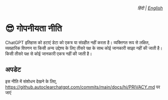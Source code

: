 <div align="right">
    <h6>
        <picture>
            <source type="image/svg+xml" media="(prefers-color-scheme: dark)" srcset="https://media.autoclearchatgpt.com/images/icons/earth/white/icon32.svg?latest">
            <img height=14 src="https://media.autoclearchatgpt.com/images/icons/earth/black/icon32.svg?latest">
        </picture>
        &nbsp;हिंदी |
        <a href="../PRIVACY.md">English</a>
    </h6>
</div>

# 😎 गोपनीयता नीति

ChatGPT इतिहास को हटाएं डेटा को एकत्र या संग्रहीत नहीं करता है। व्यक्तिगत रूप से लक्षित, व्यवहारिक विपणन या किसी अन्य उद्देश्य के लिए तीसरे पक्ष के साथ कोई जानकारी साझा नहीं की जाती है। किसी तीसरे पक्ष से कोई जानकारी एकत्र नहीं की जाती है।

## अपडेट

इस नीति में संशोधन देखने के लिए, https://github.autoclearchatgpt.com/commits/main/docs/hi/PRIVACY.md पर जाएं
